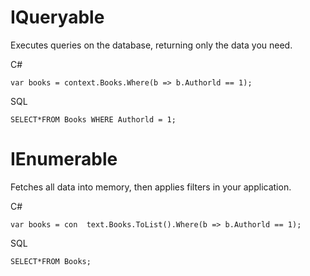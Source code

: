 #  IQueryable 

Executes queries on the database, returning only the data you need. 

C# 
```
var books = context.Books.Where(b => b.Authorld == 1);
```

SQL
```
SELECT*FROM Books WHERE Authorld = 1;
```

# IEnumerable

Fetches all data into memory, then applies filters in your application.

C#
```
var books = con  text.Books.ToList().Where(b => b.Authorld == 1);
```

SQL 
```
SELECT*FROM Books;
```

